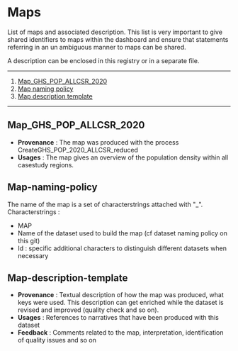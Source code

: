 # Maps

List of maps and associated description. This list is very important to give shared identifiers to maps within the dashboard and ensure that statements referring in an un ambiguous manner to maps can be shared. 

A description can be enclosed in this registry or in a separate file.

*******
 
 1. [Map_GHS_POP_ALLCSR_2020](#Map_GHS_POP_ALLCSR_2020)
 2. [Map naming policy](#Map-naming-policy)
 3. [Map description template](#Map-description-template)
*******

## Map_GHS_POP_ALLCSR_2020
* **Provenance** : The map was produced with the process CreateGHS_POP_2020_ALLCSR_reduced
* **Usages** : The map gives an overview of the population density within all casestudy regions. 

## Map-naming-policy
The name of the map is a set of characterstrings attached with "_".
Characterstrings : 
* MAP
* Name of the dataset used to build the map (cf dataset naming policy on this git)
* Id : specific additional characters to distinguish different datasets when necessary
        
## Map-description-template
* **Provenance** : Textual description of how the map was produced, what keys were used. This description can get enriched while the dataset is revised and improved (quality check and so on).
* **Usages** : References to narratives that have been produced with this dataset
* **Feedback** : Comments related to the map, interpretation, identification of quality issues and so on


